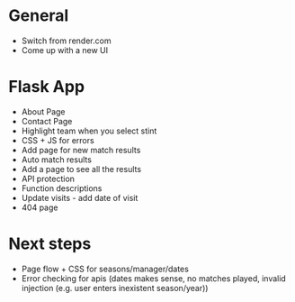 # General

- Switch from render.com
- Come up with a new UI

# Flask App

- About Page
- Contact Page
- Highlight team when you select stint
- CSS + JS for errors
- Add page for new match results
- Auto match results
- Add a page to see all the results
- API protection
- Function descriptions
- Update visits - add date of visit
- 404 page

# Next steps
- Page flow + CSS for seasons/manager/dates
- Error checking for apis (dates makes sense, no matches played, invalid injection (e.g. user enters inexistent season/year))
